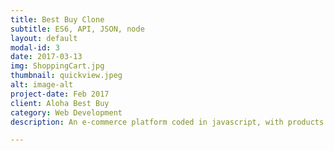 ```yaml
---
title: Best Buy Clone
subtitle: ES6, API, JSON, node
layout: default
modal-id: 3
date: 2017-03-13
img: ShoppingCart.jpg
thumbnail: quickview.jpeg
alt: image-alt
project-date: Feb 2017
client: Aloha Best Buy
category: Web Development
description: An e-commerce platform coded in javascript, with products in the carousel populated with data from Best Buy's API. The cart has various functions including Quick View, Add Item to Cart, Remove Item from Cart, Update Cart Value, Clear Cart and Check Out. Session storage and stripe payment was also implemented.

---
```

